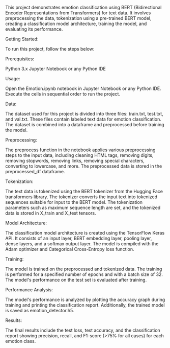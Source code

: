 This project demonstrates emotion classification using BERT (Bidirectional Encoder Representations from Transformers) for text data. It involves preprocessing the data, tokenization using a pre-trained BERT model, creating a classification model architecture, training the model, and evaluating its performance.

Getting Started:

To run this project, follow the steps below:

Prerequisites:

Python 3.x
Jupyter Notebook or any Python IDE

Usage:

Open the Emotion.ipynb notebook in Jupyter Notebook or any Python IDE.
Execute the cells in sequential order to run the project.

Data:

The dataset used for this project is divided into three files: train.txt, test.txt, and val.txt. These files contain labeled text data for emotion classification. The dataset is combined into a dataframe and preprocessed before training the model.

Preprocessing:

The preprocess function in the notebook applies various preprocessing steps to the input data, including cleaning HTML tags, removing digits, removing stopwords, removing links, removing special characters, converting to lowercase, and more. The preprocessed data is stored in the preprocessed_df dataframe.

Tokenization:

The text data is tokenized using the BERT tokenizer from the Hugging Face transformers library. The tokenizer converts the input text into tokenized sequences suitable for input to the BERT model. The tokenization parameters such as maximum sequence length are set, and the tokenized data is stored in X_train and X_test tensors.

Model Architecture:

The classification model architecture is created using the TensorFlow Keras API. It consists of an input layer, BERT embedding layer, pooling layer, dense layers, and a softmax output layer. The model is compiled with the Adam optimizer and Categorical Cross-Entropy loss function.

Training:

The model is trained on the preprocessed and tokenized data. The training is performed for a specified number of epochs and with a batch size of 32. The model's performance on the test set is evaluated after training.

Performance Analysis:

The model's performance is analyzed by plotting the accuracy graph during training and printing the classification report. Additionally, the trained model is saved as emotion_detector.h5.

Results:

The final results include the test loss, test accuracy, and the classification report showing precision, recall, and F1-score (>75% for all cases) for each emotion class.


